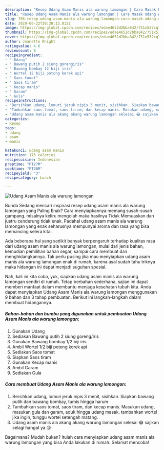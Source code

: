 ```yaml
---
description: "Resep Udang Asam Manis ala warung lamongan | Cara Masak Udang Asam Manis ala warung lamongan Yang Bisa Manjain Lidah"
title: "Resep Udang Asam Manis ala warung lamongan | Cara Masak Udang Asam Manis ala warung lamongan Yang Bisa Manjain Lidah"
slug: 706-resep-udang-asam-manis-ala-warung-lamongan-cara-masak-udang-asam-manis-ala-warung-lamongan-yang-bisa-manjain-lidah
date: 2020-06-22T20:38:13.812Z
image: https://img-global.cpcdn.com/recipes/edae4652d2bba842/751x532cq70/udang-asam-manis-ala-warung-lamongan-foto-resep-utama.jpg
thumbnail: https://img-global.cpcdn.com/recipes/edae4652d2bba842/751x532cq70/udang-asam-manis-ala-warung-lamongan-foto-resep-utama.jpg
cover: https://img-global.cpcdn.com/recipes/edae4652d2bba842/751x532cq70/udang-asam-manis-ala-warung-lamongan-foto-resep-utama.jpg
author: Jeanette Knight
ratingvalue: 4.6
reviewcount: 8
recipeingredient:
- " Udang"
- " Bawang putih 2 siung gorengiris"
- " Bawang bombay 12 biji iris"
- " Wortel 12 biji potong korek api"
- " Saos tomat"
- " Saos tiram"
- " Kecap manis"
- " Garam"
- " Gula"
recipeinstructions:
- "Bersihkan udang, lumuri jeruk nipis 3 menit, sisihkan. Siapkan bawang putih dan bawang bombay, tumis hingga harum"
- "Tambahkan saos tomat, saos tiram, dan kecap manis. Masukan udang, masukan gula dan garam, aduk hingga udang masak. tambahkan wortel jika ingin, tunggu wortel setengah matang."
- "Udang asam manis ala akang akang warung lamongan selesai 😂 sajikan selagi hangat ya 😘"
categories:
- Resep
tags:
- udang
- asam
- manis

katakunci: udang asam manis 
nutrition: 176 calories
recipecuisine: Indonesian
preptime: "PT27M"
cooktime: "PT30M"
recipeyield: "3"
recipecategory: Lunch

---
```



![Udang Asam Manis ala warung lamongan](https://img-global.cpcdn.com/recipes/edae4652d2bba842/751x532cq70/udang-asam-manis-ala-warung-lamongan-foto-resep-utama.jpg)

Bunda Sedang mencari inspirasi resep udang asam manis ala warung lamongan yang Paling Enak? Cara menyiapkannya memang susah-susah gampang. misalnya keliru mengolah maka hasilnya Tidak Memuaskan dan justru cenderung tidak enak. Padahal udang asam manis ala warung lamongan yang enak seharusnya mempunyai aroma dan rasa yang bisa memancing selera kita.

Ada beberapa hal yang sedikit banyak berpengaruh terhadap kualitas rasa dari udang asam manis ala warung lamongan, mulai dari jenis bahan, kemudian pemilihan bahan segar, sampai cara membuat dan menghidangkannya. Tak perlu pusing jika mau menyiapkan udang asam manis ala warung lamongan enak di rumah, karena asal sudah tahu triknya maka hidangan ini dapat menjadi suguhan spesial.




Nah, kali ini kita coba, yuk, siapkan udang asam manis ala warung lamongan sendiri di rumah. Tetap berbahan sederhana, sajian ini dapat memberi manfaat dalam membantu menjaga kesehatan tubuh kita. Anda dapat menyiapkan Udang Asam Manis ala warung lamongan menggunakan 9 bahan dan 3 tahap pembuatan. Berikut ini langkah-langkah dalam membuat hidangannya.

<!--inarticleads1-->

##### Bahan-bahan dan bumbu yang digunakan untuk pembuatan Udang Asam Manis ala warung lamongan:

1. Gunakan  Udang
1. Sediakan  Bawang putih 2 siung goreng/iris
1. Gunakan  Bawang bombay 1/2 biji iris
1. Ambil  Wortel 1/2 biji potong korek api
1. Sediakan  Saos tomat
1. Siapkan  Saos tiram
1. Gunakan  Kecap manis
1. Ambil  Garam
1. Sediakan  Gula




<!--inarticleads2-->

##### Cara membuat Udang Asam Manis ala warung lamongan:

1. Bersihkan udang, lumuri jeruk nipis 3 menit, sisihkan. Siapkan bawang putih dan bawang bombay, tumis hingga harum
1. Tambahkan saos tomat, saos tiram, dan kecap manis. Masukan udang, masukan gula dan garam, aduk hingga udang masak. tambahkan wortel jika ingin, tunggu wortel setengah matang.
1. Udang asam manis ala akang akang warung lamongan selesai 😂 sajikan selagi hangat ya 😘




Bagaimana? Mudah bukan? Itulah cara menyiapkan udang asam manis ala warung lamongan yang bisa Anda lakukan di rumah. Selamat mencoba!
